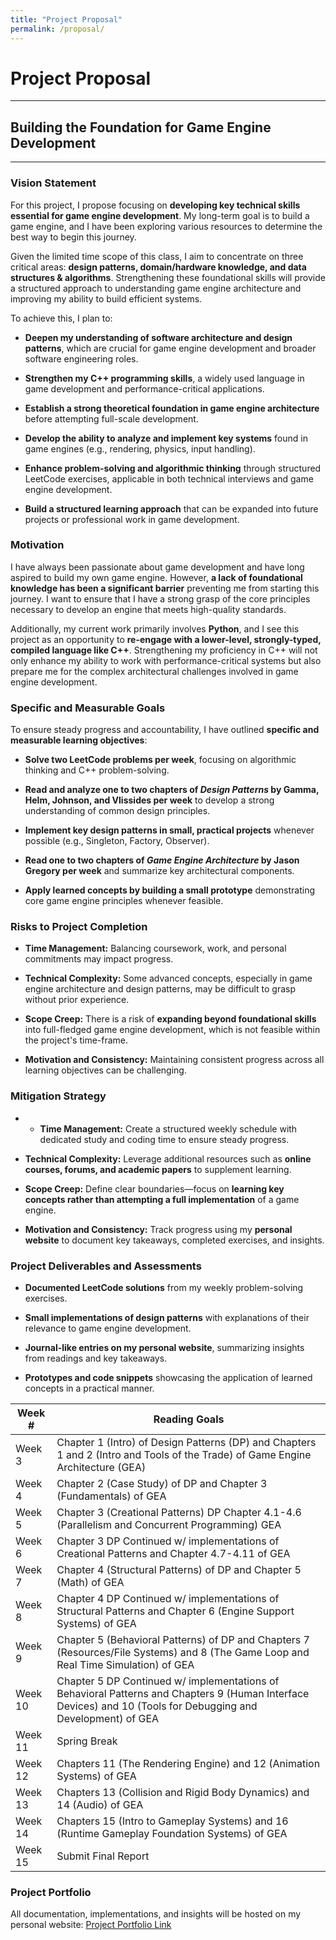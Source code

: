 ```yaml
---
title: "Project Proposal"
permalink: /proposal/
---
```


# Project Proposal
- - -
## Building the Foundation for Game Engine Development
- - -
### Vision Statement

For this project, I propose focusing on **developing key technical skills essential for game engine development**. My long-term goal is to build a game engine, and I have been exploring various resources to determine the best way to begin this journey.

Given the limited time scope of this class, I aim to concentrate on three critical areas: **design patterns, domain/hardware knowledge, and data structures & algorithms**. Strengthening these foundational skills will provide a structured approach to understanding game engine architecture and improving my ability to build efficient systems.

To achieve this, I plan to:

- **Deepen my understanding of software architecture and design patterns**, which are crucial for game engine development and broader software engineering roles.
   
- **Strengthen my C++ programming skills**, a widely used language in game development and performance-critical applications.

- **Establish a strong theoretical foundation in game engine architecture** before attempting full-scale development.
    
- **Develop the ability to analyze and implement key systems** found in game engines (e.g., rendering, physics, input handling).
    
- **Enhance problem-solving and algorithmic thinking** through structured LeetCode exercises, applicable in both technical interviews and game engine development.

- **Build a structured learning approach** that can be expanded into future projects or professional work in game development.

### Motivation

I have always been passionate about game development and have long aspired to build my own game engine. However, **a lack of foundational knowledge has been a significant barrier** preventing me from starting this journey. I want to ensure that I have a strong grasp of the core principles necessary to develop an engine that meets high-quality standards.

Additionally, my current work primarily involves **Python**, and I see this project as an opportunity to **re-engage with a lower-level, strongly-typed, compiled language like C++**. Strengthening my proficiency in C++ will not only enhance my ability to work with performance-critical systems but also prepare me for the complex architectural challenges involved in game engine development.

### Specific and Measurable Goals

To ensure steady progress and accountability, I have outlined **specific and measurable learning objectives**:

- **Solve two LeetCode problems per week**, focusing on algorithmic thinking and C++ problem-solving.

- **Read and analyze one to two chapters of _Design Patterns_ by Gamma, Helm, Johnson, and Vlissides per week** to develop a strong understanding of common design principles.

- **Implement key design patterns in small, practical projects** whenever possible (e.g., Singleton, Factory, Observer).

- **Read one to two chapters of _Game Engine Architecture_ by Jason Gregory per week** and summarize key architectural components.

- **Apply learned concepts by building a small prototype** demonstrating core game engine principles whenever feasible.

### Risks to Project Completion 

- **Time Management:** Balancing coursework, work, and personal commitments may impact progress.

- **Technical Complexity:** Some advanced concepts, especially in game engine architecture and design patterns, may be difficult to grasp without prior experience.

- **Scope Creep:** There is a risk of **expanding beyond foundational skills** into full-fledged game engine development, which is not feasible within the project's time-frame.

- **Motivation and Consistency:** Maintaining consistent progress across all learning objectives can be challenging.

### Mitigation Strategy

- - **Time Management:** Create a structured weekly schedule with dedicated study and coding time to ensure steady progress.

- **Technical Complexity:** Leverage additional resources such as **online courses, forums, and academic papers** to supplement learning.

- **Scope Creep:** Define clear boundaries—focus on **learning key concepts rather than attempting a full implementation** of a game engine.

 - **Motivation and Consistency:** Track progress using my **personal website** to document key takeaways, completed exercises, and insights.

### Project Deliverables and Assessments

- **Documented LeetCode solutions** from my weekly problem-solving exercises.

- **Small implementations of design patterns** with explanations of their relevance to game engine development.

 - **Journal-like entries on my personal website**, summarizing insights from readings and key takeaways.

- **Prototypes and code snippets** showcasing the application of learned concepts in a practical manner.

| Week #  | Reading Goals                                                                                                                                                 |
| ------- | ------------------------------------------------------------------------------------------------------------------------------------------------------------- |
| Week 3  | Chapter 1 (Intro) of Design Patterns (DP) and Chapters 1 and 2 (Intro and Tools of the Trade) of Game Engine Architecture (GEA)                               |
| Week 4  | Chapter 2 (Case Study) of DP and Chapter 3 (Fundamentals) of GEA                                                                                              |
| Week 5  | Chapter 3 (Creational Patterns) DP Chapter 4.1-4.6 (Parallelism and Concurrent Programming) GEA                                                               |
| Week 6  | Chapter 3 DP Continued w/ implementations of Creational Patterns and Chapter 4.7-4.11 of GEA                                                                  |
| Week 7  | Chapter 4 (Structural Patterns) of DP and Chapter 5 (Math) of GEA                                                                                             |
| Week 8  | Chapter 4 DP Continued w/ implementations of Structural Patterns and Chapter 6 (Engine Support Systems) of GEA                                                |
| Week 9  | Chapter 5 (Behavioral Patterns) of DP and Chapters 7 (Resources/File Systems) and 8 (The Game Loop and Real Time Simulation) of GEA                           |
| Week 10 | Chapter 5 DP Continued w/ implementations of Behavioral Patterns and Chapters 9 (Human Interface Devices) and 10 (Tools for Debugging and Development) of GEA |
| Week 11 | Spring Break                                                                                                                                                  |
| Week 12 | Chapters 11 (The Rendering Engine) and 12 (Animation Systems) of GEA                                                                                          |
| Week 13 | Chapters 13 (Collision and Rigid  Body Dynamics) and 14 (Audio) of GEA                                                                                        |
| Week 14 | Chapters 15 (Intro to Gameplay Systems) and 16 (Runtime Gameplay Foundation Systems) of GEA                                                                   |
| Week 15 | Submit Final Report                                                                                                                                           |

### Project Portfolio
All documentation, implementations, and insights will be hosted on my personal website:
[Project Portfolio Link](https://psharp725.github.io/)

